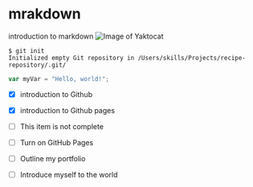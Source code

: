 # mrakdown

introduction to markdown
![Image of Yaktocat](https://octodex.github.com/images/yaktocat.png)
```
$ git init
Initialized empty Git repository in /Users/skills/Projects/recipe-repository/.git/
```
``` javascript
var myVar = "Hello, world!";
```
- [x] introduction to Github
- [x] introduction to Github pages
- [ ] This item is not complete

- [ ] Turn on GitHub Pages
- [ ] Outline my portfolio
- [ ] Introduce myself to the world
